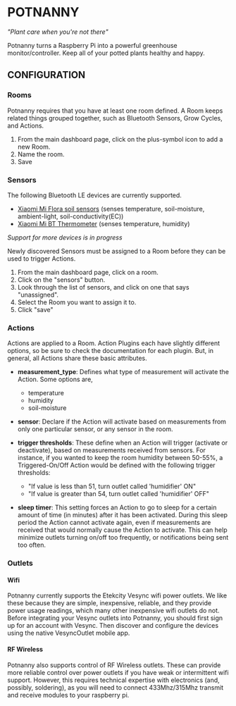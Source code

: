 # POTNANNY
_"Plant care when you're not there"_

Potnanny turns a Raspberry Pi into a powerful greenhouse monitor/controller. Keep all of your potted plants healthy and happy.

## CONFIGURATION
### Rooms
Potnanny requires that you have at least one room defined. A Room keeps related
things grouped together, such as Bluetooth Sensors, Grow Cycles, and Actions.

 1. From the main dashboard page, click on the plus-symbol icon to add a new Room.
 2. Name the room.
 3. Save

### Sensors
The following Bluetooth LE devices are currently supported.
 - [Xiaomi Mi Flora soil sensors](https://miot-global.com/sockets-and-sensors/xiaomi-huahuacaocao-flower-care-smart-monitor/) (senses temperature, soil-moisture, ambient-light, soil-conductivity(EC))
 - [Xiaomi Mi BT Thermometer](https://www.xiaomistore.pk/mi-bluetooth-temperature-humidity-monitor.html) (senses temperature, humidity)

 _Support for more devices is in progress_

Newly discovered Sensors must be assigned to a Room before they can be used to trigger Actions.

 1. From the main dashboard page, click on a room.
 2. Click on the "sensors" button.
 3. Look through the list of sensors, and click on one that says "unassigned".
 4. Select the Room you want to assign it to.
 5. Click "save"

### Actions
Actions are applied to a Room.
Action Plugins each have slightly different options, so be sure to check the documentation
for each plugin. But, in general, all Actions share these basic attributes.

 - **measurement_type**: Defines what type of measurement will activate the Action. Some options are,
   * temperature
   * humidity
   * soil-moisture

 - **sensor**: Declare if the Action will activate based on measurements from only one particular sensor, or any sensor in the room.

 - **trigger thresholds**: These define when an Action will trigger (activate or deactivate), based on measurements received from sensors. For instance, if you wanted to keep the room humidity between 50-55%, a Triggered-On/Off Action would be defined with the following trigger thresholds:
   * "If value is less than 51, turn outlet called 'humidifier' ON"
   * "If value is greater than 54, turn outlet called 'humidifier' OFF"

 - **sleep timer**: This setting forces an Action to go to sleep for a certain amount of time (in minutes) after it has been activated. During this sleep period the Action cannot activate again, even if measurements are received that would normally cause the Action to activate. This can help minimize outlets turning on/off too frequently, or notifications being sent too often.

### Outlets
#### Wifi
Potnanny currently supports the Etekcity Vesync wifi power outlets. We like these because they are simple, inexpensive, reliable, and they provide power usage readings, which many other inexpensive wifi outlets do not.
Before integrating your Vesync outlets into Potnanny, you should first sign up for an account with Vesync. Then discover and configure the devices using the native VesyncOutlet mobile app.

#### RF Wireless
Potnanny also supports control of RF Wireless outlets. These can provide more reliable control over power outlets if you have weak or intermittent wifi support.
However, this requires technical expertise with electronics (and, possibly, soldering), as you will need to connect 433Mhz/315Mhz transmit and receive modules to your raspberry pi.
